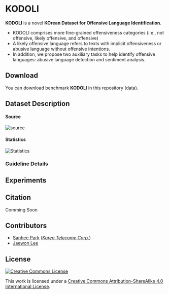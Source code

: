 # KODOLI

**KODOLI** is a novel **KOrean Dataset for Offensive Language Identification**.
- KODOLI comprises more fine-grained offensiveness categories (i.e., not offensive, likely offensive, and offensive) 
- A likely offensive language refers to texts with implicit offensiveness or abusive language without offensive intentions. 
- In addition, we propose two auxiliary tasks to help identify offensive languages: abusive language detection and sentiment analysis.

## Download

You can download benchmark **KODOLI** in this repository (data).

## Dataset Description

#### Source
![source](https://user-images.githubusercontent.com/92618068/215315708-b27b1cbc-c525-4d84-a44a-72fb3de4c436.png)

#### Statistics
![Statistics](https://user-images.githubusercontent.com/92618068/215315769-a47a6c52-8fe5-4250-b3ff-86b879e2e768.png)

### Guideline Details 



## Experiments


## Citation
Comming Soon 

## Contributors

- [Sanhee Park](https://github.com/kosohae) ([*Korea Telecome Corp.*](https://genielabs.ai))
- [Jaewon Lee](https://github.com/jsh-fw)

## License

<a rel="license" href="http://creativecommons.org/licenses/by-sa/4.0/"><img alt="Creative Commons License" style="border-width:0" src="https://i.creativecommons.org/l/by-sa/4.0/88x31.png" /></a><br />

This work is licensed under a [Creative Commons Attribution-ShareAlike 4.0 International License](http://creativecommons.org/licenses/by-sa/4.0/).